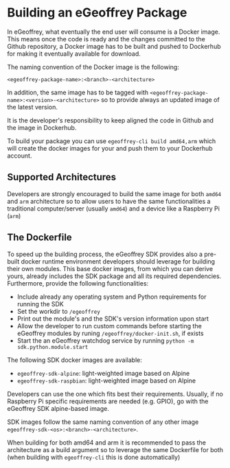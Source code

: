 # Building an eGeoffrey Package

In eGeoffrey, what eventually the end user will consume is a Docker image. This means once the code is ready and the changes committed to the Github repository, a Docker image has to be built and pushed to Dockerhub for making it eventually available for download.

The naming convention of the Docker image is the following:

    <egeoffrey-package-name>:<branch>-<architecture>

In addition, the same image has to be tagged with `<egeoffrey-package-name>:<version>-<architecture>` so to provide always an updated image of the latest version.
    
It is the developer's responsibility to keep aligned the code in Github and the image in Dockerhub. 

To build your package you can use `egeoffrey-cli build amd64,arm` which will create the docker images for your and push them to your Dockerhub account.

## Supported Architectures

Developers are strongly encouraged to build the same image for both `amd64` and `arm` architecture so to allow users to have the same functionalities a traditional computer/server (usually `amd64`) and a device like a Raspberry Pi (`arm`)

## The Dockerfile

To speed up the building process, the eGeoffrey SDK provides also a pre-built docker runtime environment developers should leverage for building their own modules. This base docker images, from which you can derive yours, already includes the SDK package and all its required dependencies. Furthermore, provide the following functionalities:

* Include already any operating system and Python requirements for running the SDK
* Set the workdir to `/egeoffrey`
* Print out the module's and the SDK's version information upon start
* Allow the developer to run custom commands before starting the eGeoffrey modules by runing `/egeoffrey/docker-init.sh`, if exists
* Start the an eGeoffrey watchdog service by running `python -m sdk.python.module.start`

The following SDK docker images are available:

* `egeoffrey-sdk-alpine`: light-weighted image based on Alpine
* `egeoffrey-sdk-raspbian`: light-weighted image based on Alpine

Developers can use the one which fits best their requirements. Usually, if no Raspberry Pi specific requirements are needed (e.g. GPIO), go with the eGeoffrey SDK alpine-based image.

SDK images follow the same naming convention of any other image `egeoffrey-sdk-<os>:<branch>-<architecture>`.

When building for both amd64 and arm it is recommended to pass the architecture as a build argument so to leverage the same Dockerfile for both (when building with `egeoffrey-cli` this is done automatically)
